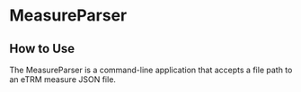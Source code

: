 # MeasureParser

## How to Use
The MeasureParser is a command-line application that accepts a file path to an eTRM measure JSON file.
